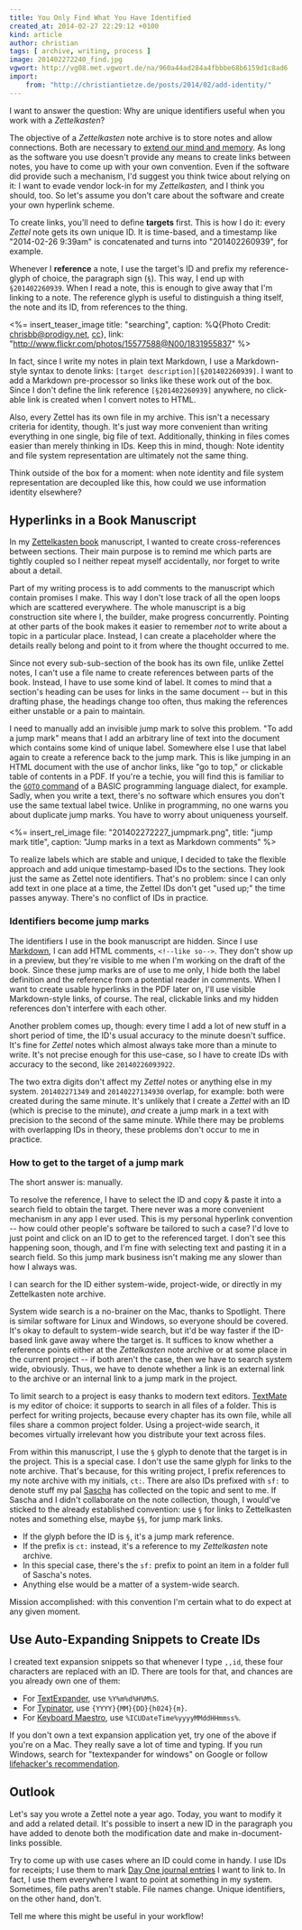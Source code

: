 ```yaml
---
title: You Only Find What You Have Identified
created_at: 2014-02-27 22:29:12 +0100
kind: article
author: christian
tags: [ archive, writing, process ]
image: 201402272240_find.jpg
vgwort: http://vg08.met.vgwort.de/na/960a44ad284a4fbbbe68b6159d1c8ad6
import:
    from: "http://christiantietze.de/posts/2014/02/add-identity/"
---
```


<!--ct: -->

I want to answer the question: Why are unique identifiers useful when you work with a _Zettelkasten_?

The objective of a _Zettelkasten_ note archive is to store notes and allow connections.  Both are necessary to [extend our mind and memory][extend].  As long as the software you use doesn't provide any means to create links between notes, you have to come up with your own convention.  Even if the software did provide such a mechanism, I'd suggest you think twice about relying on it:  I want to evade vendor lock-in for my _Zettelkasten,_ and I think you should, too.  So let's assume you don't care about the software and create your own hyperlink scheme.

To create links, you'll need to define **targets** first.  This is how I do it:  every _Zettel_ note gets its own unique ID.  It is time-based, and a timestamp like "2014-02-26 9:39am" is concatenated and turns into "201402260939", for example.

Whenever I **reference** a note, I use the target's ID and prefix my reference-glyph of choice, the paragraph sign (`§`).  This way, I end up with `§201402260939`.  When I read a note, this is enough to give away that I'm linking to a note.  The reference glyph is useful to distinguish a thing itself, the note and its ID, from references to the thing.

<%= insert_teaser_image title: "searching", caption: %Q{Photo Credit: <a href="http://www.flickr.com/photos/15577588@N00/1831955837/">chrisbb@prodigy.net</a>, <a href="http://creativecommons.org/licenses/by/2.0/">cc</a>}, link: "http://www.flickr.com/photos/15577588@N00/1831955837" %>

In fact, since I write my notes in plain text Markdown, I use a Markdown-style syntax to denote links:  `[target description][§201402260939]`.  I want to add a Markdown pre-processor so links like these work out of the box.  Since I don't define the link reference `[§201402260939]` anywhere, no click-able link is created when I convert notes to HTML.

Also, every Zettel has its own file in my archive.  This isn't a necessary criteria for identity, though.  It's just way more convenient than writing everything in one single, big file of text.  Additionally, thinking in files comes easier than merely thinking in IDs.  Keep this in mind, though:  Note identity and file system representation are ultimately not the same thing.

Think outside of the box for a moment:  when note identity and file system representation are decoupled like this, how could we use information identity elsewhere?

[extend]: /posts/2013/11/extend-your-mind-and-memory-with-a-zettelkasten/

## Hyperlinks in a Book Manuscript

In my [Zettelkasten book][zkbook] manuscript, I wanted to create cross-references between sections.  Their main purpose is to remind me which parts are tightly coupled so I neither repeat myself accidentally, nor forget to write about a detail.

Part of my writing process is to add comments to the manuscript which contain promises I make.  This way I don't lose track of all the open loops which are scattered everywhere.  The whole manuscript is a big construction site where I, the builder, make progress concurrently.  Pointing at other parts of the book makes it easier to remember _not_ to write about a topic in a particular place.  Instead, I can create a placeholder where the details really belong and point to it from where the thought occurred to me.

Since not every sub-sub-section of the book has its own file, unlike Zettel notes, I can't use a file name to create references between parts of the book.  Instead, I have to use some kind of label.  It comes to mind that a section's heading can be uses for links in the same document -- but in this drafting phase, the headings change too often, thus making the references either unstable or a pain to maintain.  

I need to manually add an invisible jump mark to solve this problem.  "To add a jump mark" means that I add an arbitrary line of text into the document which contains some kind of unique label.  Somewhere else I use that label again to create a reference back to the jump mark.  This is like jumping in an HTML document with the use of anchor links, like "go to top," or clickable table of contents in a PDF.  If you're a techie, you will find this is familiar to the [`GOTO` command][goto] of a BASIC programming language dialect, for example.  Sadly, when you write a text, there's no software which ensures you don't use the same textual label twice.  Unlike in programming, no one warns you about duplicate jump marks.  You have to worry about uniqueness yourself.

<%= insert_rel_image file: "201402272227_jumpmark.png", title: "jump mark title", caption: "Jump marks in a text as Markdown comments" %>

To realize labels which are stable and unique, I decided to take the flexible approach and add unique timestamp-based IDs to the sections.  They look just the same as Zettel note identifiers.  That's no problem: since I can only add text in one place at a time, the Zettel IDs don't get "used up;"  the time passes anyway.  There's no conflict of IDs in practice.

[goto]: https://en.wikipedia.org/wiki/Goto
[zkbook]: http://www.zettelkasten.de/book

### Identifiers become jump marks

The identifiers I use in the book manuscript are hidden.  Since I use [Markdown][], I can add HTML comments, `<!--like so-->`.  They don't show up in a preview, but they're visible to me when I'm working on the draft of the book.  Since these jump marks are of use to me only, I hide both the label definition and the reference from a potential reader in comments.  When I want to create usable hyperlinks in the PDF later on, I'll use visible Markdown-style links, of course.  The real, clickable links and my hidden references don't interfere with each other.

Another problem comes up, though: every time I add a lot of new stuff in a short period of time, the ID's usual accuracy to the minute doesn't suffice.  It's fine for _Zettel_ notes which almost always take more than a minute to write.  It's not precise enough for this use-case, so I have to create IDs with accuracy to the second, like `20140226093922`.

The two extra digits don't affect my _Zettel_ notes or anything else in my system.  `201402271349` and `20140227134930` overlap, for example:  both were created during the same minute.  It's unlikely that I create a _Zettel_ with an ID (which is precise to the minute), _and_ create a jump mark in a text with precision to the second of the same minute.  While there may be problems with overlapping IDs in theory, these problems don't occur to me in practice.

[markdown]: http://daringfireball.net/projects/markdown/

### How to get to the target of a jump mark

The short answer is:  manually.

To resolve the reference, I have to select the ID and copy & paste it into a search field to obtain the target.  There never was a more convenient mechanism in any app I ever used.  This is my personal hyperlink convention -- how could other people's software be tailored to such a case?  I'd love to just point and click on an ID to get to the referenced target.  I don't see this happening soon, though, and I'm fine with selecting text and pasting it in a search field.  So this jump mark business isn't making me any slower than how I always was.

I can search for the ID either system-wide, project-wide, or directly in my Zettelkasten note archive.

System wide search is a no-brainer on the Mac, thanks to Spotlight.  There is similar software for Linux and Windows, so everyone should be covered.  It's okay to default to system-wide search, but it'd be way faster if the ID-based link gave away where the target is.  It suffices to know whether a reference points either at the _Zettelkasten_ note archive or at some place in the current project -- if both aren't the case, then we have to search system wide, obviously.  Thus, we have to denote whether a link is an external link to the archive or an internal link to a jump mark in the project.

To limit search to a project is easy thanks to modern text editors.  [TextMate][] is my editor of choice:  it supports to search in all files of a folder.  This is perfect for writing projects, because every chapter has its own file, while all files share a common project folder.  Using a project-wide search, it becomes virtually irrelevant how you distribute your text across files.

From within this manuscript, I use the `§` glyph to denote that the target is in the project.  This is a special case.  I don't use the same glyph for links to the note archive.  That's because, for this writing project, I prefix references to my note archive with my initials, `ct:`.  There are also IDs prefixed with `sf:` to denote stuff my pal [Sascha][] has collected on the topic and sent to me.  If Sascha and I didn't collaborate on the note collection, though, I would've sticked to the already established convention:   use `§` for links to Zettelkasten notes and something else, maybe `§§`, for jump mark links.

* If the glyph before the ID is `§`, it's a jump mark reference.
* If the prefix is `ct:` instead, it's a reference to my _Zettelkasten_ note archive.
* In this special case, there's the `sf:` prefix to point an item in a folder full of Sascha's notes.
* Anything else would be a matter of a system-wide search.

Mission accomplished:  with this convention I'm certain what to do expect at any given moment.

[textmate]: http://macromates.com/
[sascha]: http://saschafast.de

## Use Auto-Expanding Snippets to Create IDs

I created text expansion snippets so that whenever I type `,,id`, these four characters are replaced with an ID.  There are tools for that, and chances are you already own one of them:

* For [TextExpander][], use `%Y%m%d%H%M%S`.
* For [Typinator][], use `{YYYY}{MM}{DD}{h024}{m}`.
* For [Keyboard Maestro][keymae], use `%ICUDateTime%yyyyMMddHHmmss%`.

If you don't own a text expansion application yet, try one of the above if you're on a Mac.  They really save a lot of time and typing.  If you run Windows, search for "textexpander for windows" on Google or follow [lifehacker's recommendation][1].

[1]: http://lifehacker.com/5844126/the-best-text-expansion-app-for-windows
[textexpander]: https://smilesoftware.com/TextExpander/
[typinator]: http://www.ergonis.com/products/typinator/
[keymae]: http://www.keyboardmaestro.com/

## Outlook

Let's say you wrote a Zettel note a year ago.  Today, you want to modify it and add a related detail.  It's possible to insert a new ID in the paragraph you have added to denote both the modification date and make in-document-links possible.

Try to come up with use cases where an ID could come in handy.  I use IDs for receipts; I use them to mark [Day One journal entries][dayone] I want to link to.  In fact, I use them everywhere I want to point at something in my system.  Sometimes, file paths aren't stable.  File names change.  Unique identifiers, on the other hand, don't.

Tell me where this might be useful in your workflow!

[dayone]: http://dayoneapp.com/
